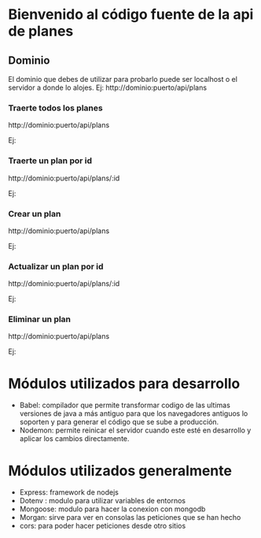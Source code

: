 <h1>Bienvenido al código fuente de la api de planes</h1>

<h2>Dominio</h2>
El dominio que debes de utilizar para probarlo puede ser localhost o el servidor a donde lo alojes.
Ej: http://dominio:puerto/api/plans

<h3>Traerte todos los planes</h3>
http://dominio:puerto/api/plans

Ej: 

<h3>Traerte un plan por id</h3>
http://dominio:puerto/api/plans/:id

Ej: 

<h3>Crear un plan</h3>
http://dominio:puerto/api/plans

Ej: 

<h3>Actualizar un plan por id</h3>
http://dominio:puerto/api/plans/:id

Ej: 

<h3>Eliminar un plan</h3>
http://dominio:puerto/api/plans

Ej: 


<h1>Módulos utilizados para desarrollo</h1>
<ul>
<li>Babel: compilador que permite transformar codigo de las ultimas versiones de java a más antiguo para que los navegadores antiguos lo soporten y para generar el código que se sube a producción.</li>
<li>Nodemon: permite reinicar el servidor cuando este esté en desarrollo y aplicar los cambios directamente.</li>
</ul>

<h1>Módulos utilizados generalmente</h1>
<ul>
<li>
Express:  framework de nodejs
</li>
<li>
Dotenv : modulo para utilizar variables de entornos</li>
<li>Mongoose: modulo para hacer la conexion con mongodb</li>
<li>Morgan: sirve para ver en consolas las peticiones que se han hecho</li>
<li>cors: para poder hacer peticiones desde otro sitios
</li>
</ul>
